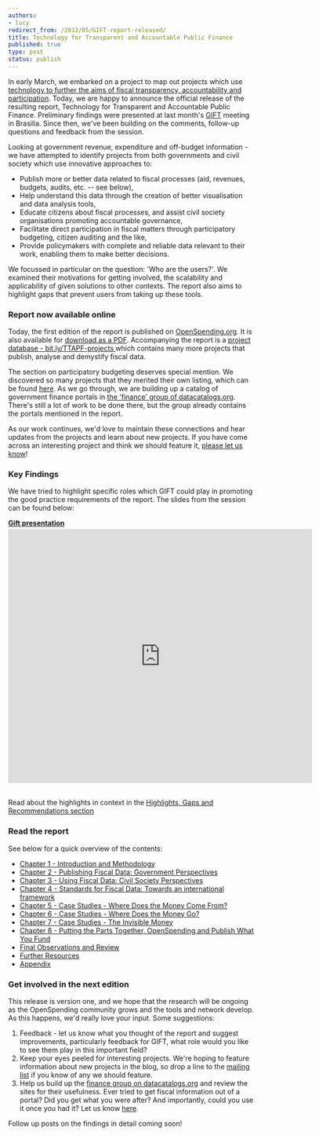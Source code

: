 ```yaml
--- 
authors:
- lucy
redirect_from: /2012/05/GIFT-report-released/
title: Technology for Transparent and Accountable Public Finance
published: true
type: post
status: publish
---
```


In early March, we embarked on a project to map out projects which use [technology to further the aims of fiscal transparency, accountability and participation](http://openspending.org/blog/2012/03/12/technology-for-fiscal-transparency-where-next.html). Today, we are happy to announce the official release of the resulting report, Technology for Transparent and Accountable Public Finance. Preliminary findings were presented at last month's [GIFT](http://fiscaltransparency.net/) meeting in Brasilia. Since then, we've been building on the comments, follow-up questions and feedback from the session. 

Looking at government revenue, expenditure and off-budget information - we have attempted to identify projects from both governments and civil society which use innovative approaches to: 

* Publish more or better data related to fiscal processes (aid, revenues, budgets, audits, etc. -- see below),
* Help understand this data through the creation of better visualisation and data analysis tools,
* Educate citizens about fiscal processes, and assist civil society organisations promoting accountable governance,
* Facilitate direct participation in fiscal matters through participatory budgeting, citizen auditing and the like,
* Provide policymakers with complete and reliable data relevant to their work, enabling them to make better decisions.

We focussed in particular on the question: 'Who are the users?'. We examined their motivations for getting involved, the scalability and applicability of given solutions to other contexts. The report also aims to highlight gaps that prevent users from taking up these tools.

### Report now available online

Today, the first edition of the report is published on [OpenSpending.org](http://openspending.org/resources/gift/index.html). It is also available for [download as a PDF](http://content.openspending.org/resources/gift/pdf/ttapf_report_20120530.pdf). Accompanying the report is a [project database - bit.ly/TTAPF-projects ](https://bit.ly/TTAPF-projects) which contains many more projects that publish, analyse and demystify fiscal data. 

The section on participatory budgeting deserves special mention. We discovered so many projects that they merited their own listing, which can be found [here](https://docs.google.com/spreadsheet/ccc?key=0AvoV_cBqwo28dE9fZy02NEt2UGxPTnRQMTEzaUhTOGc#gid=4). As we go through, we are building up a catalog of government finance portals in [the 'finance' group of datacatalogs.org](http://datacatalogs.org/group/finance). There's still a lot of work to be done there, but the group already contains the portals mentioned in the report. 

As our work continues, we'd love to maintain these connections and hear updates from the projects and learn about new projects. If you have come across an interesting project and think we should feature it, [please let us know](mailto:gift-report@okfn.org)! 

### Key Findings

We have tried to highlight specific roles which GIFT could play in promoting the good practice requirements of the report. The slides from the session can be found below:

<div style="width:620px" id="__ss_12607771"> <strong style="display:block;margin:12px 0 4px"><a href="http://www.slideshare.net/lucyfedia/gift-presentation-12607771" title="Gift presentation" target="_blank">Gift presentation</a></strong> <iframe src="http://www.slideshare.net/slideshow/embed_code/12607771" width="620" height="517" frameborder="0" marginwidth="0" marginheight="0" scrolling="no" allowfullscreen></iframe></div><br/>

Read about the highlights in context in the [Highlights, Gaps and Recommendations section](http://openspending.org/resources/gift/chapter1-3.html)

### Read the report

See below for a quick overview of the contents: 

* [Chapter 1 - Introduction and Methodology](http://openspending.org/resources/gift/chapter1.html)
* [Chapter 2 - Publishing Fiscal Data: Government Perspectives](http://openspending.org/resources/gift/chapter2-intro.html)
* [Chapter 3 - Using Fiscal Data: Civil Society Perspectives](http://openspending.org/resources/gift/chapter3-intro.html)
* [Chapter 4 - Standards for Fiscal Data:  Towards an international framework](http://openspending.org/resources/gift/chapter4-intro.html)
* [Chapter 5 - Case Studies - Where Does the Money Come From?](http://openspending.org/resources/gift/chapter5-intro.html)
* [Chapter 6 - Case Studies - Where Does the Money Go?](http://openspending.org/resources/gift/chapter6-intro.html)
* [Chapter 7 - Case Studies - The Invisible Money](http://openspending.org/resources/gift/chapter7-intro.html)
* [Chapter 8 - Putting the Parts Together, OpenSpending and Publish What You Fund](http://openspending.org/resources/gift/chapter8-intro.html)
* [Final Observations and Review](http://openspending.org/resources/gift/chapter9-intro.html)
* [Further Resources](http://openspending.org/resources/gift/bibliography.html)
* [Appendix](http://openspending.org/resources/gift/chapter10-intro.html)

### Get involved in the next edition

This release is version one, and we hope that the research will be ongoing as the OpenSpending community grows and the tools and network develop. As this happens, we'd really love your input. Some suggestions: 

1. Feedback - let us know what you thought of the report and suggest improvements, particularly feedback for GIFT, what role would you like to see them play in this important field? 
2. Keep your eyes peeled for interesting projects. We're hoping to feature information about new projects in the blog, so drop a line to the [mailing list](http://lists.okfn.org/mailman/listinfo/openspending) if you know of any we should feature. 
3. Help us build up the [finance group on datacatalogs.org](http://datacatalogs.org/group/finance) and review the sites for their usefulness. Ever tried to get fiscal information out of a portal? Did you get what you were after? And importantly, could you use it once you had it? Let us know [here](https://docs.google.com/spreadsheet/viewform?formkey=dGNXNVFXdDlPNlRDaXB2bXc0aGR5UVE6MQ#gid=0).

Follow up posts on the findings in detail coming soon!